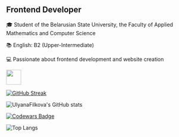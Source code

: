 ## Frontend Developer
🎓 Student of the Belarusian State University, the Faculty of Applied Mathematics and Computer Science

📚 English: B2 (Upper-Intermediate)

💻 Passionate about frontend development and website creation

<img src="https://user-images.githubusercontent.com/74038190/212284087-bbe7e430-757e-4901-90bf-4cd2ce3e1852.gif" width="40">

[![GitHub Streak](https://streak-stats.demolab.com?user=UlyanaFilkova&card_height=175)](https://git.io/streak-stats)

![UlyanaFilkova's GitHub stats](https://github-readme-stats.vercel.app/api?username=UlyanaFilkova\&show_icons=true\&show=prs_merged,prs_merged_percentage\&hide=contribs,issue\&rank_icon=percentile)

[![Codewars Badge](https://www.codewars.com/users/UlyanaFilkova/badges/large)](https://www.codewars.com/users/UlyanaFilkova)

![Top Langs](https://github-readme-stats.vercel.app/api/top-langs/?username=UlyanaFilkova&size_weight=0.5&count_weight=0.5&layout=donut&langs_count=7)
